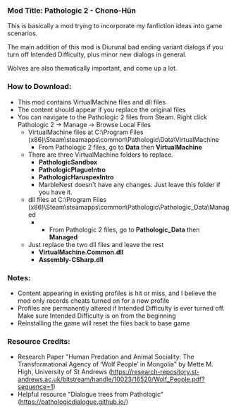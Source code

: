 ### Mod Title: Pathologic 2 - Chono-Hün

This is basically a mod trying to incorporate my fanfiction ideas into game scenarios.

The main addition of this mod is Diurunal bad ending variant dialogs if you turn off Intended Difficulty, plus minor new dialogs in general. 

Wolves are also thematically important, and come up a lot.

### How to Download:
* This mod contains VirtualMachine files and dll files
* The content should appear if you replace the original files
* You can navigate to the Pathologic 2 files from Steam. Right click Pathologic 2 -> Manage -> Browse Local Files
  * VirtualMachine files at C:\Program Files (x86)\Steam\steamapps\common\Pathologic\Data\VirtualMachine
    *  From Pathologic 2 files, go to **Data** then **VirtualMachine**
  * There are three VirtualMachine folders to replace.
    * **PathologicSandbox**
    * **PathologicPlagueIntro**
    * **PathologicHaruspexIntro**
    * MarbleNest doesn't have any changes. Just leave this folder if you have it.
  * dll files at C:\Program Files (x86)\Steam\steamapps\common\Pathologic\Pathologic_Data\Managed
    * *  From Pathologic 2 files, go to **Pathologic_Data** then **Managed**
  * Just replace the two dll files and leave the rest
    * **VirtualMachine.Common.dll**
    * **Assembly-CSharp.dll**
### Notes:
* Content appearing in existing profiles is hit or miss, and I believe the mod only records cheats turned on for a new profile
* Profiles are permanently altered if Intended Difficulty is ever turned off. Make sure Intended Difficulty is on from the beginning
* Reinstalling the game will reset the files back to base game


### Resource Credits:
* Research Paper "Human Predation and Animal Sociality: The Transformational Agency of ‘Wolf People’ in Mongolia" by Mette M. High, University of St Andrews
(https://research-repository.st-andrews.ac.uk/bitstream/handle/10023/16520/Wolf_People.pdf?sequence=1)
* Helpful resource "Dialogue trees from Pathologic" (https://pathologicdialogue.github.io/)
